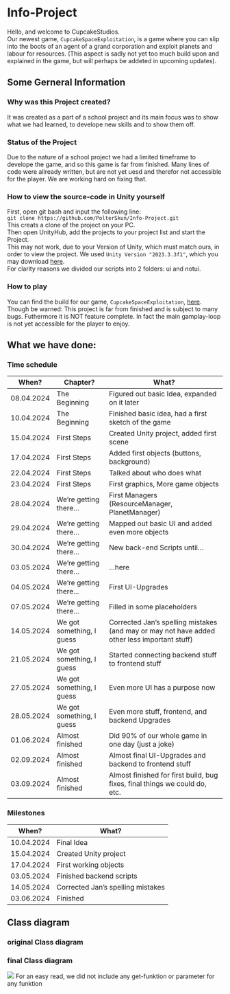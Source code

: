 # Info-Project
Hello, and welcome to CupcakeStudios.\
Our newest game, `CupcakeSpaceExploitation`, is a game where you can slip into the boots of an agent of a grand corporation and exploit planets and labour for resources. (This aspect is sadly not yet too much build upon and explained in the game, but will perhaps be addeted in upcoming updates).
## Some Gerneral Information
### Why was this Project created?
It was created as a part of a school project and its main focus was to show what we had learned, to develope new skills and to show them off.
### Status of the Project
Due to the nature of a school project we had a limited timeframe to develope the game, and so this game is far from finished. Many lines of code were allready written, but are not yet uesd and therefor not accessible for the player. We are working hard on fixing that.
### How to view the source-code in Unity yourself
First, open git bash and input the following line:\
`git clone https://github.com/PolterSkun/Info-Project.git`\
This creats a clone of the project on your PC.\
Then open UnityHub, add the projects to your project list and start the Project.\
This may not work, due to your Version of Unity, which must match ours, in order to view the project. We used `Unity Version "2023.3.3f1"`, which you may download [here]().\
For clarity reasons we divided our scripts into 2 folders: ui and notui.

### How to play
You can find the build for our game, `CupcakeSpaceExploitation`, [here](). Though be warned: This project is far from finished and is subject to many bugs. Futhermore it is NOT feature complete. In fact the main gamplay-loop is not yet accessible for the player to enjoy.

## What we have done:
### Time schedule 

| **When?** | **Chapter?** | **What?** |
  | --- | --- | --- |
  | 08.04.2024 | The Beginning | Figured out basic Idea, expanded on it later| 
  | 10.04.2024 | The Beginning | Finished basic idea, had a first sketch of the game|
  | 15.04.2024 | First Steps | Created Unity project, added first scene |
  | 17.04.2024 | First Steps | Added first objects (buttons, background) | 
  | 22.04.2024 | First Steps | Talked about who does what | 
  | 23.04.2024 | First Steps | First graphics, More game objects |
  | 28.04.2024 | We’re getting there… | First Managers (ResourceManager, PlanetManager) | 
  | 29.04.2024 | We’re getting there… | Mapped out basic UI and added even more objects |
  | 30.04.2024 | We’re getting there… | New back-end Scripts until… |
  | 03.05.2024 | We’re getting there… | …here |
  | 04.05.2024 | We’re getting there... | First UI-Upgrades | 
  | 07.05.2024 | We’re getting there… | Filled in some placeholders | 
  | 14.05.2024 | We got something, I guess | Corrected Jan’s spelling mistakes (and may or may not have added other less   important stuff) | 
  | 21.05.2024 | We got something, I guess | Started connecting backend stuff to frontend stuff | 
  | 27.05.2024 | We got something, I guess | Even more UI has a purpose now | 
  | 28.05.2024 | We got something, I guess | Even more stuff, frontend, and backend Upgrades |
  | 01.06.2024 | Almost finished | Did 90% of our whole game in one day (just a joke) |
  | 02.09.2024 | Almost finished | Almost final UI-Upgrades and backend to frontend stuff |
  | 03.09.2024 | Almost finished | Almost finished for first build, bug fixes, final things we could do, etc. |

### Milestones
  | **When?** | **What?** |
  | --- | --- |
  | 10.04.2024 | Final Idea |
  | 15.04.2024 | Created Unity project | 
  | 17.04.2024 | First working objects |
  | 03.05.2024 | Finished backend scripts |
  | 14.05.2024 | Corrected Jan’s spelling mistakes | 
  | 03.06.2024 | Finished |

  
## Class diagram
### original Class diagram
### final Class diagram
![](https://github.com/PolterSkun/Info-Project/blob/5dbfc0751d63d14940d7eec144a27f13051370d9/Classdiagram.vpd)
For an easy read, we did not include any get-funktion or parameter for any funktion
